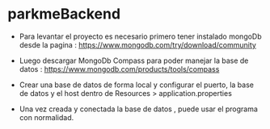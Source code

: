 # parkmeBackend

- Para levantar el proyecto es necesario primero tener instalado mongoDb desde la pagina : https://www.mongodb.com/try/download/community

- Luego descargar MongoDb Compass para poder manejar la base de datos : https://www.mongodb.com/products/tools/compass

- Crear una base de datos de forma local y configurar el puerto, la base de datos y el host dentro de Resources > application.properties
- Una vez creada y conectada la base de datos , puede usar el programa con normalidad.
